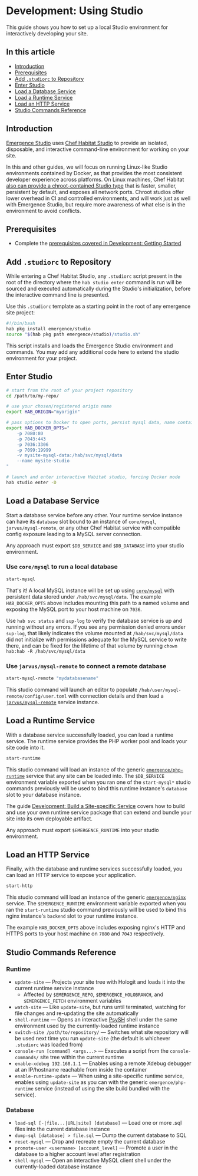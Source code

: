 # Development: Using Studio

This guide shows you how to set up a local Studio environment for interactively developing your site.

## In this article

- [Introduction](#introduction)
- [Prerequisites](#prerequisites)
- [Add `.studiorc` to Repository](#add-studiorc-to-repository)
- [Enter Studio](#enter-studio)
- [Load a Database Service](#load-a-database-service)
- [Load a Runtime Service](#load-a-runtime-service)
- [Load an HTTP Service](#load-an-http-service)
- [Studio Commands Reference](#studio-commands-reference)

## Introduction

[Emergence Studio](https://github.com/EmergencePlatform/studio/) uses [Chef Habitat Studio](https://www.habitat.sh/docs/developing-packages/#plan-builds) to provide an isolated, disposable, and interactive command-line environment for working on your site.

In this and other guides, we will focus on running Linux-like Studio environments contained by Docker, as that provides the most consistent developer experience across platforms. On Linux machines, Chef Habitat [also can provide a chroot-contained Studio type](https://www.habitat.sh/docs/developing-packages/#managing-the-studio-type-docker-linux-windows) that is faster, smaller, persistent by default, and exposes all network ports. Chroot studios offer lower overhead in CI and controlled environments, and will work just as well with Emergence Studio, but require more awareness of what else is in the environment to avoid conflicts.

## Prerequisites

- Complete the [prerequisites covered in Development: Getting Started](./getting_started.md#prerequisites)

## Add `.studiorc` to Repository

While entering a Chef Habitat Studio, any `.studiorc` script present in the root of the directory where the `hab studio enter` command is run will be sourced and executed automatically during the Studio's initialization, before the interactive command line is presented.

Use this `.studiorc` template as a starting point in the root of any emergence site project:

```bash
#!/bin/bash
hab pkg install emergence/studio
source "$(hab pkg path emergence/studio)/studio.sh"
```

This script installs and loads the Emergence Studio environment and commands. You may add any additional code here to extend the studio environment for your project.

## Enter Studio

```bash
# start from the root of your project repository
cd /path/to/my-repo/

# use your chosen/registered origin name
export HAB_ORIGIN="myorigin"

# pass options to Docker to open ports, persist mysql data, name container
export HAB_DOCKER_OPTS="
    -p 7080:80
    -p 7043:443
    -p 7036:3306
    -p 7099:19999
    -v mysite-mysql-data:/hab/svc/mysql/data
    --name mysite-studio
"

# launch and enter interactive Habitat studio, forcing Docker mode
hab studio enter -D
```

## Load a Database Service

Start a database service before any other. Your runtime service instance can have its `database` slot bound to an instance of `core/mysql`, `jarvus/mysql-remote`, or any other Chef Habitat service with compatible config exposure leading to a MySQL server connection.

Any approach must export `$DB_SERVICE` and `$DB_DATABASE` into your studio environment.

### Use `core/mysql` to run a local database

```bash
start-mysql
```

That's it! A local MySQL instance will be set up using [`core/mysql`](https://github.com/habitat-sh/core-plans/tree/master/mysql) with persistent data stored under `/hab/svc/mysql/data`. The example `HAB_DOCKER_OPTS` above includes mounting this path to a named volume and exposing the MySQL port to your host machine on `7036`.

Use `hab svc status` and `sup-log` to verify the database service is up and running without any errors. If you see any permission denied errors under `sup-log`, that likely indicates the volume mounted at `/hab/svc/mysql/data` did not initialize with permissions adequate for the MySQL service to write there, and can be fixed for the lifetime of that volume by running `chown hab:hab -R /hab/svc/mysql/data`

### Use `jarvus/mysql-remote` to connect a remote database

```bash
start-mysql-remote "mydatabasename"
```

This studio command will launch an editor to populate `/hab/user/mysql-remote/config/user.toml` with connection details and then load a [`jarvus/mysql-remote`](https://github.com/JarvusInnovations/habitat-plans/tree/master/mysql-remote) service instance.

## Load a Runtime Service

With a database service successfully loaded, you can load a runtime service. The runtime service provides the PHP worker pool and loads your site code into it.

```bash
start-runtime
```

This studio command will load an instance of the generic [`emergence/php-runtime`](https://github.com/EmergencePlatform/php-runtime) service that any site can be loaded into. The `$DB_SERVICE` environment variable exported when you ran one of the `start-mysql*` studio commands previously will be used to bind this runtime instance's `database` slot to your database instance.

The guide [Development: Build a Site-specific Service](development/site-specific-service.md) covers how to build and use your own runtime service package that can extend and bundle your site into its own deployable artifact.

Any approach must export `$EMERGENCE_RUNTIME` into your studio environment.

## Load an HTTP Service

Finally, with the database and runtime services successfully loaded, you can load an HTTP service to expose your application.

```bash
start-http
```

This studio command will load an instance of the generic [`emergence/nginx`](https://github.com/EmergencePlatform/habitat-plans/tree/master/nginx) service. The `$EMERGENCE_RUNTIME` environment variable exported when you ran the `start-runtime` studio command previously will be used to bind this nginx instance's `backend` slot to your runtime instance.

The example `HAB_DOCKER_OPTS` above includes exposing nginx's HTTP and HTTPS ports to your host machine on `7080` and `7043` respectively.

## Studio Commands Reference

### Runtime

- `update-site` — Projects your site tree with Hologit and loads it into the current runtime service instance
  - Affected by `$EMERGENCE_REPO`, `$EMERGENCE_HOLOBRANCH`, and `$EMERGENCE_FETCH` environment variables
- `watch-site` — Like `update-site`, but runs until terminated, watching for file changes and re-updating the site automatically
- `shell-runtime` — Opens an interactive [PsySH](https://psysh.org/) shell under the same environment used by the currently-loaded runtime instance
- `switch-site /path/to/repository/` — Switches what site repository will be used next time you run `update-site` (the default is whichever `.studiorc` was loaded from)
- `console-run [command] <args...>` — Executes a script from the `console-commands/` site tree within the current runtime
- `enable-xdebug 192.168.1.1` — Enables using a remote Xdebug debugger at an IP/hostname reachable from inside the container
- `enable-runtime-update` — When using a site-specific runtime service, enables using `update-site` as you can with the generic `emergence/php-runtime` service (instead of using the site build bundled with the service).

### Database

- `load-sql [-|file...|URL|site] [database]` — Load one or more .sql files into the current database instance
- `dump-sql [database] > file.sql` — Dump the current database to SQL
- `reset-mysql` — Drop and recreate empty the current database
- `promote-user <username> [account_level]` — Promote a user in the database to a higher account level after registration
- `shell-mysql` — Open an interactive MySQL client shell under the currently-loaded database instance
